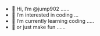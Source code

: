 - 👋 Hi, I’m @jump902 ......
- 👀 I’m interested in coding ...
- 🌱 I’m currently learning coding .....
- 🌱 or just make fun ......

<!---
jump902/jump902 is a ✨ special ✨ repository because its `README.md` (this file) appears on your GitHub profile.
You can click the Preview link to take a look at your changes.
--->
